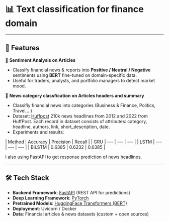 # 📊 Text classification for finance domain

---
## 🚀 Features
📰 **Sentiment Analysis on Articles**  
  - Classify financial news & reports into **Positive / Neutral / Negative** sentiments using **BERT** fine-tuned on domain-specific data.  
  - Useful for traders, analysts, and portfolio managers to detect market mood.  

📰 **News category classfication on Articles headers and summary**
- Classifiy financial news into categories (Business & Finance, Politics, Travel,...)
- Dataset: [Huffpost](https://www.kaggle.com/datasets/rmisra/news-category-dataset/data) 210k news headlines from 2012 and 2022 from HuffPost. Each record in dataset consists of attributes: category, headline, authors, link, short_description, date.
- Experiments and results:

| Method | Accuracy | Precision | Recall |
| GRU | --- | --- | --- |
| LSTM | --- | --- | --- |
| BiLSTM | 0.6385 | 0.6232 | 0.6385 |

I also using FastAPI to get response prediction of news headlines. 

---

## 🛠️ Tech Stack
- **Backend Framework**: [FastAPI](https://fastapi.tiangolo.com/) (REST API for predictions)  
- **Deep Learning Framework**: [PyTorch](https://pytorch.org/)  
- **Pretrained Models**: [HuggingFace Transformers (BERT)](https://huggingface.co/bert-base-uncased)  
- **Deployment**: Uvicorn / Docker  
- **Data**: Financial articles & news datasets (custom + open sources)  

